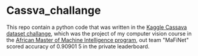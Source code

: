 # Cassva_challange
This repo contain a python code that was written in the [Kaggle Cassava dataset challange](https://www.kaggle.com/c/ammi-2021-convnets/leaderboard), which was the project of my computer vision course in the [African Master of Machine Intelligence program](https://aimsammi.org), out team "MaFiNet" scored accuracy of 0.90901
5 in the private leaderboard.

